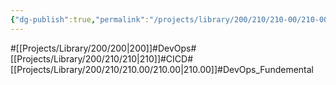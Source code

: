 ```yaml
---
{"dg-publish":true,"permalink":"/projects/library/200/210/210-00/210-00/","noteIcon":"0","created":"2024-02-05T10:37:05.987+09:00","updated":"2024-02-26T21:27:05.474+09:00"}
---
```


#[[Projects/Library/200/200\|200]]#DevOps#[[Projects/Library/200/210/210\|210]]#CICD#[[Projects/Library/200/210/210.00/210.00\|210.00]]#DevOps_Fundemental

